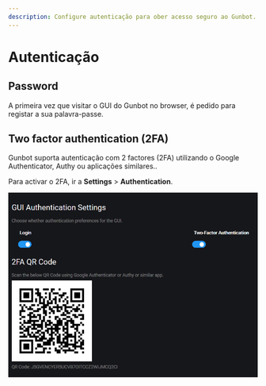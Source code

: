 ```yaml
---
description: Configure autenticação para ober acesso seguro ao Gunbot.
---
```


# Autenticação

## Password

A primeira vez que visitar o GUI do Gunbot no browser, é pedido para registar a sua palavra-passe.

## Two factor authentication \(2FA\)

Gunbot suporta autenticação com 2 factores \(2FA\) utilizando o Google Authenticator, Authy ou aplicações similares..

Para activar o 2FA, ir a **Settings** &gt; **Authentication**.

![Por favor n&#xE3;o fa&#xE7;a o scan do c&#xF3;digo QR nesta imagem. Use aquele que &#xE9; gerado pela sua instala&#xE7;&#xE3;o.](../../.gitbook/assets/image-30.png)

